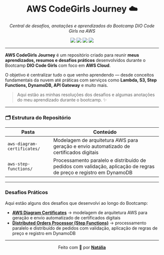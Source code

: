 <h1 align="center">AWS CodeGirls Journey ☁️</h1>

<p align="center"><em>Central de desafios, anotações e aprendizados do Bootcamp DIO Code Girls na AWS</em></p>

<p align="center">
  <img src="https://img.shields.io/badge/Status-Em%20Evolução-2496ED?style=flat">
  <img src="https://img.shields.io/badge/AWS-Cloud-2496ED?style=flat&logo=amazon-aws&logoColor=white">
  <img src="https://img.shields.io/badge/Aprendizado-Prático-2496ED?style=flat&logo=github&logoColor=white">
  <img src="https://img.shields.io/badge/Bootcamp-DIO%20Code%20Girls-2496ED?style=flat&logo=awslambda&logoColor=white">
</p>

---

**AWS CodeGirls Journey** é um repositório criado para reunir **meus aprendizados, resumos e desafios práticos** desenvolvidos durante o Bootcamp **DIO Code Girls** com foco em **AWS Cloud**.

O objetivo é centralizar tudo o que venho aprendendo — desde conceitos fundamentais da nuvem até práticas com serviços como **Lambda, S3, Step Functions, DynamoDB, API Gateway** e muito mais.

> Aqui estão as minhas resoluções dos desafios e algumas anotações do meu aprendizado durante o bootcamp. ✨

---

### 🗂️ Estrutura do Repositório

| Pasta | Conteúdo |
|-------|-----------|
| `aws-diagram-certificates/` | Modelagem de arquitetura AWS para geração e envio automatizado de certificados digitais |
| `aws-step-functions/` | Processamento paralelo e distribuído de pedidos com validação, aplicação de regras de preço e registro em DynamoDB |

---

### Desafios Práticos

Aqui estão alguns dos desafios que desenvolvi ao longo do Bootcamp:

* [**AWS Diagram Certificates**](./aws-diagram-certificates/README.md) → modelagem de arquitetura AWS para geração e envio automatizado de certificados digitais
* [**Distributed Orders Processor (Step Functions)**](./aws-step-functions/README.md) → processamento paralelo e distribuído de pedidos com validação, aplicação de regras de preço e registro em DynamoDB

---

<div align="center">

Feito com 🩵 por [**Natália**](https://github.com/nataliatsi)

</div>

